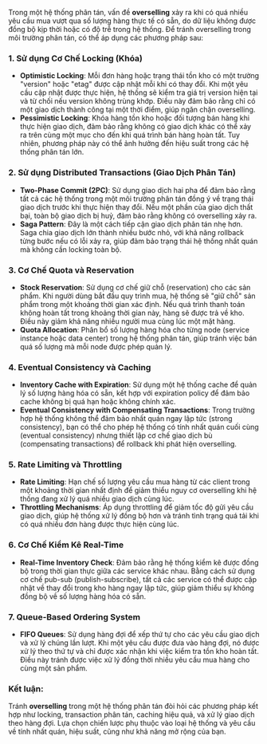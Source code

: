 Trong một hệ thống phân tán, vấn đề **overselling** xảy ra khi có quá nhiều yêu cầu mua vượt qua số lượng hàng thực tế có sẵn, do dữ liệu không được đồng bộ kịp thời hoặc có độ trễ trong hệ thống. Để tránh overselling trong môi trường phân tán, có thể áp dụng các phương pháp sau:

### 1. **Sử dụng Cơ Chế Locking (Khóa)**
   - **Optimistic Locking**: Mỗi đơn hàng hoặc trạng thái tồn kho có một trường "version" hoặc "etag" được cập nhật mỗi khi có thay đổi. Khi một yêu cầu cập nhật được thực hiện, hệ thống sẽ kiểm tra giá trị version hiện tại và từ chối nếu version không trùng khớp. Điều này đảm bảo rằng chỉ có một giao dịch thành công tại một thời điểm, giúp ngăn chặn overselling.
   - **Pessimistic Locking**: Khóa hàng tồn kho hoặc đối tượng bán hàng khi thực hiện giao dịch, đảm bảo rằng không có giao dịch khác có thể xảy ra trên cùng một mục cho đến khi quá trình bán hàng hoàn tất. Tuy nhiên, phương pháp này có thể ảnh hưởng đến hiệu suất trong các hệ thống phân tán lớn.

### 2. **Sử dụng Distributed Transactions (Giao Dịch Phân Tán)**
   - **Two-Phase Commit (2PC)**: Sử dụng giao dịch hai pha để đảm bảo rằng tất cả các hệ thống trong một môi trường phân tán đồng ý về trạng thái giao dịch trước khi thực hiện thay đổi. Nếu một phần của giao dịch thất bại, toàn bộ giao dịch bị huỷ, đảm bảo rằng không có overselling xảy ra.
   - **Saga Pattern**: Đây là một cách tiếp cận giao dịch phân tán nhẹ hơn. Saga chia giao dịch lớn thành nhiều bước nhỏ, với khả năng rollback từng bước nếu có lỗi xảy ra, giúp đảm bảo trạng thái hệ thống nhất quán mà không cần locking toàn bộ.

### 3. **Cơ Chế Quota và Reservation**
   - **Stock Reservation**: Sử dụng cơ chế giữ chỗ (reservation) cho các sản phẩm. Khi người dùng bắt đầu quy trình mua, hệ thống sẽ "giữ chỗ" sản phẩm trong một khoảng thời gian xác định. Nếu quá trình thanh toán không hoàn tất trong khoảng thời gian này, hàng sẽ được trả về kho. Điều này giảm khả năng nhiều người mua cùng lúc một mặt hàng.
   - **Quota Allocation**: Phân bổ số lượng hàng hóa cho từng node (service instance hoặc data center) trong hệ thống phân tán, giúp tránh việc bán quá số lượng mà mỗi node được phép quản lý.

### 4. **Eventual Consistency và Caching**
   - **Inventory Cache with Expiration**: Sử dụng một hệ thống cache để quản lý số lượng hàng hóa có sẵn, kết hợp với expiration policy để đảm bảo cache không bị quá hạn hoặc không chính xác.
   - **Eventual Consistency with Compensating Transactions**: Trong trường hợp hệ thống không thể đảm bảo nhất quán ngay lập tức (strong consistency), bạn có thể cho phép hệ thống có tính nhất quán cuối cùng (eventual consistency) nhưng thiết lập cơ chế giao dịch bù (compensating transactions) để rollback khi phát hiện overselling.

### 5. **Rate Limiting và Throttling**
   - **Rate Limiting**: Hạn chế số lượng yêu cầu mua hàng từ các client trong một khoảng thời gian nhất định để giảm thiểu nguy cơ overselling khi hệ thống đang xử lý quá nhiều giao dịch cùng lúc.
   - **Throttling Mechanisms**: Áp dụng throttling để giảm tốc độ gửi yêu cầu giao dịch, giúp hệ thống xử lý đồng bộ hơn và tránh tình trạng quá tải khi có quá nhiều đơn hàng được thực hiện cùng lúc.

### 6. **Cơ Chế Kiểm Kê Real-Time**
   - **Real-Time Inventory Check**: Đảm bảo rằng hệ thống kiểm kê được đồng bộ trong thời gian thực giữa các service khác nhau. Bằng cách sử dụng cơ chế pub-sub (publish-subscribe), tất cả các service có thể được cập nhật về thay đổi trong kho hàng ngay lập tức, giúp giảm thiểu sự không đồng bộ về số lượng hàng hóa có sẵn.

### 7. **Queue-Based Ordering System**
   - **FIFO Queues**: Sử dụng hàng đợi để xếp thứ tự cho các yêu cầu giao dịch và xử lý chúng lần lượt. Khi một yêu cầu được đưa vào hàng đợi, nó được xử lý theo thứ tự và chỉ được xác nhận khi việc kiểm tra tồn kho hoàn tất. Điều này tránh được việc xử lý đồng thời nhiều yêu cầu mua hàng cho cùng một sản phẩm.

### Kết luận:
Tránh **overselling** trong một hệ thống phân tán đòi hỏi các phương pháp kết hợp như locking, transaction phân tán, caching hiệu quả, và xử lý giao dịch theo hàng đợi. Lựa chọn chiến lược phụ thuộc vào loại hệ thống và yêu cầu về tính nhất quán, hiệu suất, cũng như khả năng mở rộng của bạn.